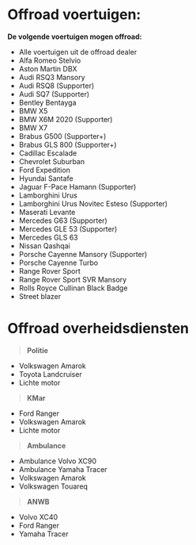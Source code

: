 # **Offroad voertuigen:**
**De volgende voertuigen mogen offroad:**

 - Alle voertuigen uit de offroad dealer
 - Alfa Romeo Stelvio
 - Aston Martin DBX
 - Audi RSQ3 Mansory
 - Audi RSQ8 (Supporter)
 - Audi SQ7 (Supporter)
 - Bentley Bentayga
 - BMW X5
 - BMW X6M 2020 (Supporter)
 - BMW X7
 - Brabus G500 (Supporter+)
 - Brabus GLS 800 (Supporter+)
 - Cadillac Escalade
 - Chevrolet Suburban
 - Ford Expedition
 - Hyundai Santafe
 - Jaguar F-Pace Hamann (Supporter)
 - Lamborghini Urus
 - Lamborghini Urus Novitec Esteso (Supporter)
 - Maserati Levante
 - Mercedes G63 (Supporter)
 - Mercedes GLE 53 (Supporter)
 - Mercedes GLS 63
 - Nissan Qashqai
 - Porsche Cayenne Mansory (Supporter)
 - Porsche Cayenne Turbo
 - Range Rover Sport
 - Range Rover Sport SVR Mansory
 - Rolls Royce Cullinan Black Badge
 - Street blazer

# **Offroad overheidsdiensten**
> **Politie**
 - Volkswagen Amarok
 - Toyota Landcruiser
 - Lichte motor
> **KMar**
 - Ford Ranger
 - Volkswagen Amarok
 - Lichte motor
> **Ambulance**
 - Ambulance Volvo XC90
 - Ambulance Yamaha Tracer
 - Volkswagen Amarok
 - Volkswagen Touareq
 > **ANWB**
 - Volvo XC40
 - Ford Ranger
 - Yamaha Tracer
